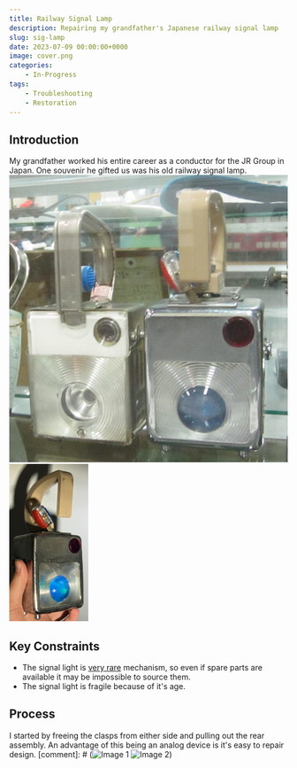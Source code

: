 ```yaml
---
title: Railway Signal Lamp
description: Repairing my grandfather's Japanese railway signal lamp
slug: sig-lamp
date: 2023-07-09 00:00:00+0000
image: cover.png
categories:
    - In-Progress
tags:
    - Troubleshooting
    - Restoration
---
```

## Introduction
My grandfather worked his entire career as a conductor for the JR Group in Japan. One souvenir he gifted us was his old railway signal lamp.
![[Wikipedia Japan](https://ja.wikipedia.org/wiki/%E5%90%88%E5%9B%B3%E7%81%AF)](wikimedia.jpg) ![Mine](mine.png)
## Key Constraints
* The signal light is [very rare](https://web.archive.org/web/20230908053131/https://www.ebay.com/itm/175180742205) mechanism, so even if spare parts are available it may be impossible to source them.
* The signal light is fragile because of it's age.
## Process
I started by freeing the clasps from either side and pulling out the rear assembly. An advantage of this being an analog device is it's easy to repair design.
[comment]: # (![Image 1](1.jpg) ![Image 2](2.jpg))
